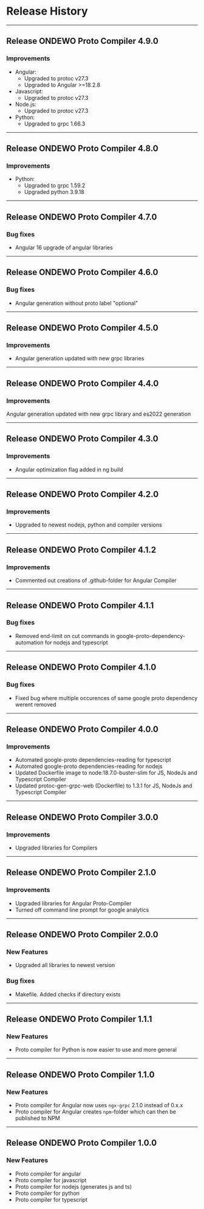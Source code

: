 # Release History

---

## Release ONDEWO Proto Compiler 4.9.0

### Improvements

- Angular:
  - Upgraded to protoc v27.3
  - Upgraded to Angular >=18.2.8
- Javascript:
  - Upgraded to protoc v27.3
- Node.js:
  - Upgraded to protoc v27.3
- Python:
  - Upgraded to grpc 1.66.3

---

## Release ONDEWO Proto Compiler 4.8.0

### Improvements

- Python:
  - Upgraded to grpc 1.59.2
  - Upgraded python 3.9.18

---

## Release ONDEWO Proto Compiler 4.7.0

### Bug fixes

- Angular 16 upgrade of angular libraries

---

## Release ONDEWO Proto Compiler 4.6.0

### Bug fixes

- Angular generation without proto label "optional"

---

## Release ONDEWO Proto Compiler 4.5.0

### Improvements

- Angular generation updated with new grpc libraries

---

## Release ONDEWO Proto Compiler 4.4.0

### Improvements

Angular generation updated with new grpc library and es2022 generation

---

## Release ONDEWO Proto Compiler 4.3.0

### Improvements

- Angular optimization flag added in ng build

---

## Release ONDEWO Proto Compiler 4.2.0

### Improvements

- Upgraded to newest nodejs, python and compiler versions

---

## Release ONDEWO Proto Compiler 4.1.2

### Improvements

- Commented out creations of .github-folder for Angular Compiler

---

## Release ONDEWO Proto Compiler 4.1.1

### Bug fixes

- Removed end-limit on cut commands in google-proto-dependency-automation for nodejs and typescript

---

## Release ONDEWO Proto Compiler 4.1.0

### Bug fixes

- Fixed bug where multiple occurences of same google proto dependency werent removed

---

## Release ONDEWO Proto Compiler 4.0.0

### Improvements

- Automated google-proto dependencies-reading for typescript
- Automated google-proto dependencies-reading for nodejs
- Updated Dockerfile image to node:18.7.0-buster-slim for JS, NodeJs and Typescript Compiler
- Updated protoc-gen-grpc-web (Dockerfile) to 1.3.1 for JS, NodeJs and Typescript Compiler

---

## Release ONDEWO Proto Compiler 3.0.0

### Improvements

- Upgraded libraries for Compilers

---

## Release ONDEWO Proto Compiler 2.1.0

### Improvements

- Upgraded libraries for Angular Proto-Compiler
- Turned off command line prompt for google analytics

---

## Release ONDEWO Proto Compiler 2.0.0

### New Features

- Upgraded all libraries to newest version

### Bug fixes

- Makefile. Added checks if directory exists

---

## Release ONDEWO Proto Compiler 1.1.1

### New Features

- Proto compiler for Python is now easier to use and more general

---

## Release ONDEWO Proto Compiler 1.1.0

### New Features

- Proto compiler for Angular now uses `ngx-grpc` 2.1.0 instead of 0.x.x
- Proto compiler for Angular creates `npm`-folder which can then be published to NPM

---

## Release ONDEWO Proto Compiler 1.0.0

### New Features

- Proto compiler for angular
- Proto compiler for javascript
- Proto compiler for nodejs (generates js and ts)
- Proto compiler for python
- Proto compiler for typescript
